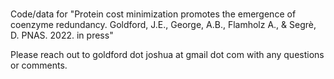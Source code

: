 # 
Code/data for "Protein cost minimization promotes the emergence of coenzyme redundancy. Goldford, J.E., George, A.B., Flamholz A., & Segrè, D. PNAS. 2022. in press"

Please reach out to goldford dot joshua at gmail dot com with any questions or comments.
